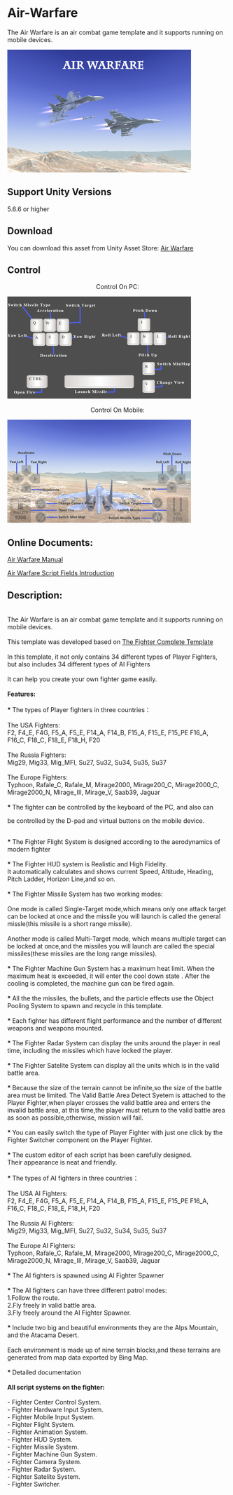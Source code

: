 # Air-Warfare

The Air Warfare is an air combat game template and it supports running on mobile devices.

![image](https://github.com/swordmaster003/Air-Warfare/blob/master/Screenshots/Cover.png)

## Support Unity Versions

5.6.6 or higher

## Download

You can download this asset from Unity Asset Store:
[Air Warfare](https://assetstore.unity.com/packages/templates/systems/air-warfare-159452)

## Control

<center>Control On PC:</center>

![image](https://github.com/swordmaster003/Air-Warfare/blob/master/Screenshots/ControlOnPC.png)

<center>Control On Mobile:</center>

![image](https://github.com/swordmaster003/Air-Warfare/blob/master/Screenshots/ControlOnMobile.png)

## Online Documents:

[Air Warfare Manual](https://www.swordmaster.info/documents/unity-assets-documents/air-warfare-manual-document/)

[Air Warfare Script Fields Introduction](https://www.swordmaster.info/documents/unity-assets-documents/air-warfare-script-fields-introduction/)

## Description:
<BR>
The Air Warfare is an air combat game template and it supports running on mobile devices.
</BR>
</BR>
This template was developed based on 
<a href=
"https://assetstore.unity.com/packages/slug/154370">
The Fighter Complete Template
</a> 
</BR>

</BR>
In this template, it not only contains 34 different types of Player Fighters, but also includes 34 different types of AI Fighters
</BR>

<BR>
It can help you create your own fighter game easily.
</BR>

<BR>
<STRONG>
Features:
</STRONG>
</BR>



<BR>
<STRONG> * </STRONG>
The types of Player fighters in three countries：
</BR>

</BR>
The USA Fighters:
</BR>
F2, F4_E, F4G, F5_A, F5_E, F14_A, F14_B, F15_A, F15_E, F15_PE F16_A, F16_C, F18_C, F18_E, F18_H, F20
</BR>

</BR>
The Russia Fighters:
</BR>
Mig29, Mig33, Mig_MFI, Su27, Su32, Su34, Su35, Su37
</BR>

</BR>
The Europe Fighters:
</BR>
Typhoon, Rafale_C, Rafale_M, Mirage2000, Mirage200_C, Mirage2000_C, Mirage2000_N, Mirage_III, Mirage_V, Saab39, Jaguar
</BR>

<BR>
<STRONG> * </STRONG>
The fighter can be controlled by the keyboard of the PC, and also can 

be controlled by the D-pad and virtual buttons on the mobile device.
</BR>

<BR>
<STRONG> * </STRONG>
The Fighter Flight System is designed according to the aerodynamics of modern fighter
</BR>

<BR>
<STRONG> * </STRONG>
The Fighter HUD system is Realistic and High Fidelity.
</BR>
It automatically calculates and shows current Speed, Altitude, Heading, Pitch Ladder, Horizon Line,and so on.
</BR>

<BR>
<STRONG> * </STRONG>
The Fighter Missile System has two working modes:
</BR>

<BR>
One mode is called Single-Target mode,which means only one attack target can be locked at once and the missile you will launch is called 
the general missle(this missile is a short range missile). 
</BR>

<BR>
Another mode is called Multi-Target mode, which means multiple target can be locked at once,and the missiles you will launch are called the special missiles(these missiles are the long range missiles).
</BR>

<BR>
<STRONG> * </STRONG>
The Fighter Machine Gun System has a maximum heat limit. When the maximum heat is exceeded, it will enter the cool down state . After the cooling is completed, the machine gun can be fired again.
</BR>

<BR>
<STRONG> * </STRONG>
All the the missiles, the bullets, and the particle effects use the Object Pooling System to spawn and recycle in this template.
</BR>

<BR>
<STRONG> * </STRONG>
Each fighter has different flight performance and the number of different weapons and weapons mounted.
</BR> 

<BR>
<STRONG> * </STRONG>
The Fighter Radar System can display the units around the player in real time, including the missiles which have locked the player.
</BR>

<BR>
<STRONG> * </STRONG>
The Fighter Satelite System can display all the units which is in the valid battle area.
</BR>

<BR>
<STRONG> * </STRONG>
Because the size of the terrain cannot be infinite,so the size of the battle area must be limited.
The Valid Battle Area Detect Syetem is attached to the Player Fighter,when player crosses the valid battle area and enters the invalid battle area, at this time,the player must return to the valid battle area as soon as possible,otherwise, mission will fail.
</BR>

<BR>
<STRONG> * </STRONG>
You can easily switch the type of Player Fighter with just one click by the Fighter Switcher component on the Player Fighter.
</BR> 

<BR>
<STRONG> * </STRONG>
The custom editor of each script has been carefully designed.
</BR>
Their appearance is neat and friendly.
</BR>

<BR>
<STRONG> * </STRONG>
The types of AI fighters in three countries：
</BR>

</BR>
The USA AI Fighters:
</BR>
F2, F4_E, F4G, F5_A, F5_E, F14_A, F14_B, F15_A, F15_E, F15_PE F16_A, F16_C, F18_C, F18_E, F18_H, F20
</BR>

</BR>
The Russia AI Fighters:
</BR>
Mig29, Mig33, Mig_MFI, Su27, Su32, Su34, Su35, Su37
</BR>

</BR>
The Europe AI Fighters:
</BR>
Typhoon, Rafale_C, Rafale_M, Mirage2000, Mirage200_C, Mirage2000_C, Mirage2000_N, Mirage_III, Mirage_V, Saab39, Jaguar
</BR>

<BR>
<STRONG> * </STRONG>
The AI fighters is spawned using AI Fighter Spawner
</BR>

<BR>
<STRONG> * </STRONG>
The AI fighters can have three different patrol modes:
</BR>
1.Follow the route.
</BR>
2.Fly freely in valid battle area.
</BR>
3.Fly freely around the AI Fighter Spawner.
</BR>



<BR>
<STRONG> * </STRONG>
Include two big and beautiful environments
they are the Alps Mountain, and the Atacama Desert.
</BR>
<BR>
Each environment is made up of nine terrain blocks,and these terrains are generated from map data exported by Bing Map.
</BR>

<BR>
<STRONG> * </STRONG>
Detailed documentation
</BR>

<BR>
<STRONG>
All script systems on the fighter:
</STRONG>
</BR>

<BR>
 - Fighter Center Control System.
</BR>
 - Fighter Hardware Input System.
</BR>
 - Fighter Mobile Input System.
</BR>
 - Fighter Flight System.
</BR>
 - Fighter Animation System.
</BR>
 - Fighter HUD System.
</BR>
 - Fighter Missile System.
</BR>
 - Fighter Machine Gun System.
</BR>
 - Fighter Camera System.
</BR>
 - Fighter Radar System.
</BR>
 - Fighter Satelite System.
</BR>
 - Fighter Switcher.
</BR>
